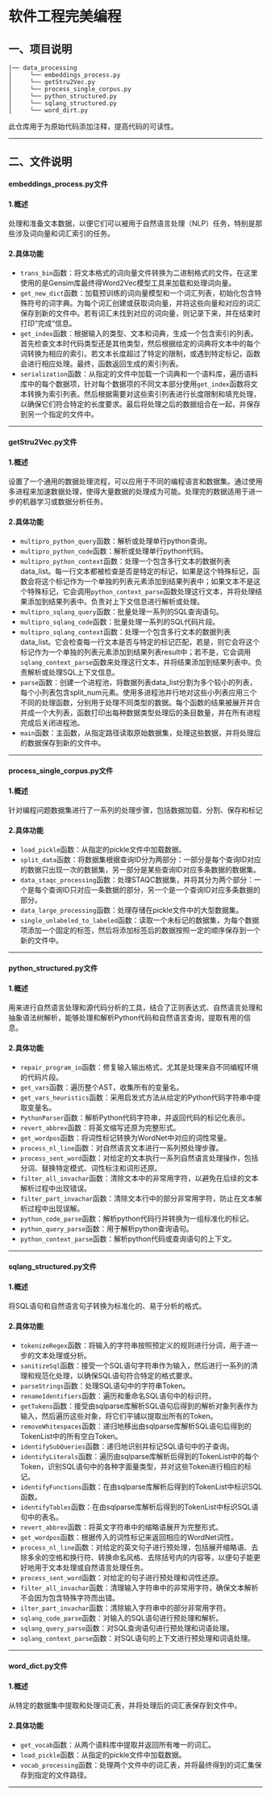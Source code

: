 # 软件工程完美编程

## 一、项目说明
```
|── data_processing  
│     └── embeddings_process.py  
│     └── getStru2Vec.py
│     └── process_single_corpus.py
│     └── python_structured.py
│     └── sqlang_structured.py
│     └── word_dirt.py  
```
此仓库用于为原始代码添加注释，提高代码的可读性。
***

## 二、文件说明
#### embeddings_process.py文件
#### 1.概述
处理和准备文本数据，以便它们可以被用于自然语言处理（NLP）任务，特别是那些涉及词向量和词汇索引的任务。
#### 2.具体功能
* `trans_bin`函数：将文本格式的词向量文件转换为二进制格式的文件。在这里使用的是Gensim库最终得Word2Vec模型工具来加载和处理词向量。
* `get_new_dict`函数：加载预训练的词向量模型和一个词汇列表，初始化包含特殊符号的词字典。为每个词汇创建或获取词向量，并将这些向量和对应的词汇保存到新的文件中。若有词汇未找到对应的词向量，则记录下来，并在结束时打印“完成”信息。
* `get_index`函数：根据输入的类型、文本和词典，生成一个包含索引的列表。首先检查文本时代码类型还是其他类型，然后根据给定的词典将文本中的每个词转换为相应的索引。若文本长度超过了特定的限制，或遇到特定标记，函数会进行相应处理。最终，函数返回生成的索引列表。
* `serialization`函数：从指定的文件中加载一个词典和一个语料库，遍历语料库中的每个数据项，针对每个数据项的不同文本部分使用`get_index`函数将文本转换为索引列表。然后根据需要对这些索引列表进行长度限制和填充处理，以确保它们符合特定的长度要求。最后将处理之后的数据组合在一起，并保存到另一个指定的文件中。
***

#### getStru2Vec.py文件
#### 1.概述
设置了一个通用的数据处理流程，可以应用于不同的编程语言和数据集。通过使用多进程来加速数据处理，使得大量数据的处理成为可能。处理完的数据适用于进一步的机器学习或数据分析任务。
#### 2.具体功能
* `multipro_python_query`函数：解析或处理单行python查询。
* `multipro_python_code`函数：解析或处理单行python代码。
* `multipro_python_context`函数：处理一个包含多行文本的数据列表data_list。每一行文本都被检查是否是特定的标记，如果是这个特殊标记，函数会将这个标记作为一个单独的列表元素添加到结果列表中；如果文本不是这个特殊标记，它会调用`python_context_parse`函数处理这行文本，并将处理结果添加到结果列表中。负责对上下文信息进行解析或处理。
* `multipro_sqlang_query`函数：批量处理一系列的SQL查询语句。
* `multipro_sqlang_code`函数：批量处理一系列的SQL代码片段。
* `multipro_sqlang_context`函数：处理一个包含多行文本的数据列表data_list。它会检查每一行文本是否与特定的标记匹配，若是，则它会将这个标记作为一个单独的列表元素添加到结果列表result中；若不是，它会调用`sqlang_context_parse`函数来处理这行文本，并将结果添加到结果列表中。负责解析或处理SQL上下文信息。
* `parse`函数：创建一个进程池，将数据列表data_list分割为多个较小的列表，每个小列表包含split_num元素。使用多进程池并行地对这些小列表应用三个不同的处理函数，分别用于处理不同类型的数据。每个函数的结果被展开并合并成一个大列表，函数打印出每种数据类型处理后的条目数量，并在所有进程完成后关闭进程池。
* `main`函数：主函数，从指定路径读取原始数据集，处理这些数据，并将处理后的数据保存到新的文件中。
***

#### process_single_corpus.py文件
#### 1.概述
针对编程问题数据集进行了一系列的处理步骤，包括数据加载、分割、保存和标记
#### 2.具体功能
* `load_pickle`函数：从指定的pickle文件中加载数据。
* `split_data`函数：将数据集根据查询ID分为两部分：一部分是每个查询ID对应的数据只出现一次的数据集，另一部分是某些查询ID对应多条数据的数据集。
* `data_staqc_processing`函数：处理STAQC数据集，并将其分为两个部分：一个是每个查询ID只对应一条数据的部分，另一个是一个查询ID对应多条数据的部分。
* `data_large_processing`函数：处理存储在pickle文件中的大型数据集。
* `single_unlabeled_to_labeled`函数：读取一个未标记的数据集，为每个数据项添加一个固定的标签，然后将添加标签后的数据按照一定的顺序保存到一个新的文件中。
***

#### python_structured.py文件
#### 1.概述
用来进行自然语言处理和源代码分析的工具，结合了正则表达式、自然语言处理和抽象语法树解析，能够处理和解析Python代码和自然语言查询，提取有用的信息。
#### 2.具体功能
* `repair_program_io`函数：修复输入输出格式，尤其是处理来自不同编程环境的代码片段。
* `get_vars`函数：遍历整个AST，收集所有的变量名。
* `get_vars_heuristics`函数：采用启发式方法从给定的Python代码字符串中提取变量名。
* `PythonParser`函数：解析Python代码字符串，并返回代码的标记化表示。
* `revert_abbrev`函数：将英文缩写还原为完整形式。
* `get_wordpos`函数：将词性标记转换为WordNet中对应的词性常量。
* `process_nl_line`函数：对自然语言文本进行一系列预处理步骤。
* `process_sent_word`函数：对给定的文本执行一系列自然语言处理操作，包括分词、替换特定模式、词性标注和词形还原。
* `filter_all_invachar`函数：清除文本中的非常用字符，以避免在后续的文本解析过程中出现错误。
* `filter_part_invachar`函数：清除文本行中的部分非常用字符，防止在文本解析过程中出现误解。
* `python_code_parse`函数：解析python代码行并转换为一组标准化的标记。
* `python_query_parse`函数：用于解析python查询语句。
* `python_context_parse`函数：解析python代码或查询语句的上下文。
***

#### sqlang_structured.py文件
#### 1.概述
将SQL语句和自然语言句子转换为标准化的、易于分析的格式。
#### 2.具体功能
* `tokenizeRegex`函数：将输入的字符串按照预定义的规则进行分词，用于进一步的文本处理或分析。
* `sanitizeSql`函数：接受一个SQL语句字符串作为输入，然后进行一系列的清理和规范化处理，以确保SQL语句符合特定的格式要求。
* `parseStrings`函数：处理SQL语句中的字符串Token。
* `renameIdentifiers`函数：遍历和重命名SQL语句中的标识符。
* `getTokens`函数：接受由sqlparse库解析SQL语句后得到的解析对象列表作为输入，然后遍历这些对象，将它们平铺以提取出所有的Token。
* `removeWhitespaces`函数：递归地移出由sqlparse库解析SQL语句后得到的TokenList中的所有空白Token。
* `identifySubQueries`函数：递归地识别并标记SQL语句中的子查询。
* `identifyLiterals`函数：遍历由sqlparse库解析后得到的TokenList中的每个Token，识别SQL语句中的各种字面量类型，并对这些Token进行相应的标记。
* `identifyFunctions`函数：在由sqlparse库解析后得到的TokenList中标识SQL函数。
* `identifyTables`函数：在由sqlparse库解析后得到的TokenList中标识SQL语句中的表名。
* `revert_abbrev`函数：将英文字符串中的缩略语展开为完整形式。
* `get_wordpos`函数：根据传入的词性标记来返回相应的WordNet词性。
* `process_nl_line`函数：对给定的英文句子进行预处理，包括展开缩略语、去除多余的空格和换行符、转换命名风格、去除括号内的内容等，以便句子能更好地用于文本处理或自然语言处理任务。
* `process_sent_word`函数：对给定的句子进行预处理和词性还原。
* `filter_all_invachar`函数：清理输入字符串中的非常用字符，确保文本解析不会因为包含特殊字符而出错。
* `ilter_part_invachar`函数：清除输入字符串中的部分非常用字符。
* `sqlang_code_parse`函数：对输入的SQL语句进行预处理和解析。
* `sqlang_query_parse`函数：对SQL查询语句进行预处理和词语处理。
* `sqlang_context_parse`函数：对SQL语句的上下文进行预处理和词语处理。
***

#### word_dict.py文件
#### 1.概述
从特定的数据集中提取和处理词汇表，并将处理后的词汇表保存到文件中。
#### 2.具体功能
* `get_vocab`函数：从两个语料库中提取并返回所有唯一的词汇。
* `load_pickle`函数：从指定的pickle文件中加载数据。
* `vocab_processing`函数：处理两个文件中的词汇表，并将最终得到的词汇集保存到指定的文件路径。
***
